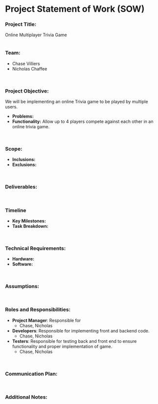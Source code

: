 # Project Statement of Work (SOW)

### Project Title:
Online Multiplayer Trivia Game
</br></br>

### Team:
- Chase Villiers
- Nicholas Chaffee
</br>

### Project Objective:
We will be implementing an online Trivia game to be played by multiple users.
- **Problems:**
- **Functionality:** Allow up to 4 players compete against each other in an online trivia game.
</br>

### Scope:
- **Inclusions:**
- **Exclusions:**
</br>

### Deliverables:
</br>

### Timeline
- **Key Milestones:**
- **Task Breakdown:**
</br>

### Technical Requirements:
- **Hardware:**
- **Software:**
</br>

### Assumptions:
</br>

### Roles and Responsibilities:
- **Project Manager**: Responsible for
   - Chase, Nicholas
- **Developers**: Responsible for implementing front and backend code.
   - Chase, Nicholas
- **Testers**: Responsible for testing back and front end to ensure functionality and proper implementation of game.
   - Chase, Nicholas
</br>

### Communication Plan:
</br>

### Additional Notes:
</br>
